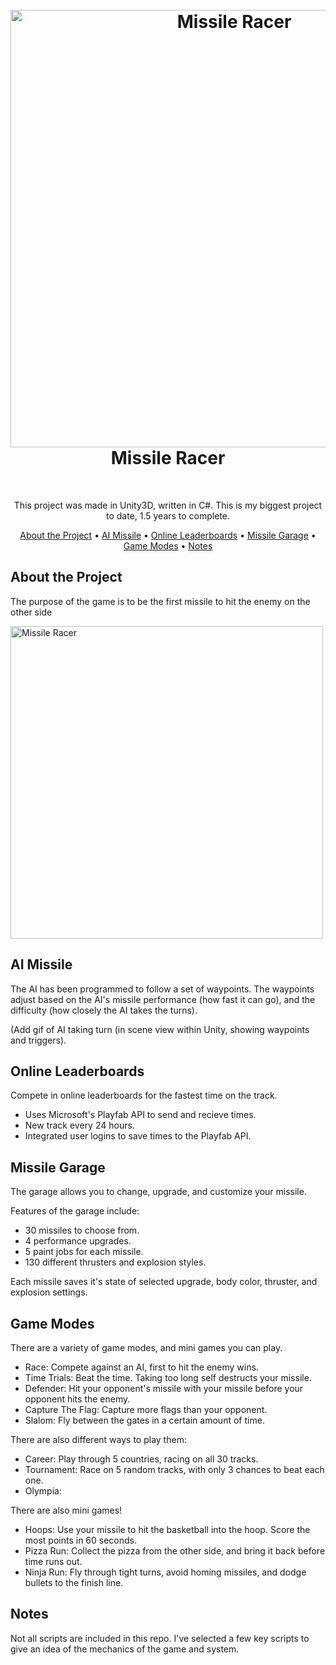 <h1 align="center">
  <br>
  <img src="https://raw.githubusercontent.com/brandonnodar/Missile_Racer/master/images/mr_title.gif" alt="Missile Racer" width="700">
  </br>
  Missile Racer
</h1>
<br>
<p align="center">This project was made in Unity3D, written in C#. This is my biggest project to date, 1.5 years to complete.</p>

<p align="center">
  <a href="#about-the-project">About the Project</a> •
  <a href="#ai-missile">AI Missile</a> •
  <a href="#online-leaderboards">Online Leaderboards</a> •
  <a href="#missile-garage">Missile Garage</a> •
  <a href="#game-modes">Game Modes</a> •
  <a href="#notes">Notes</a>
</p>

## About the Project
<p>The purpose of the game is to be the first missile to hit the enemy on the other side</p>

  <img src="https://raw.githubusercontent.com/brandonnodar/Missile_Racer/master/images/mr_enemyhit.gif" alt="Missile Racer" width="500">

## AI Missile
<p>The AI has been programmed to follow a set of waypoints. The waypoints adjust based on the AI's missile performance (how fast it can go), and the difficulty (how closely the AI takes the turns).</p>

<p>(Add gif of AI taking turn (in scene view within Unity, showing waypoints and triggers).

## Online Leaderboards
<p>Compete in online leaderboards for the fastest time on the track.</p>
<ul>
  <li>Uses Microsoft's Playfab API to send and recieve times.</li>
  <li>New track every 24 hours.</li>
  <li>Integrated user logins to save times to the Playfab API.</li>
</ul>

## Missile Garage
<p>The garage allows you to change, upgrade, and customize your missile.</p>
<p>Features of the garage include:</p>
<ul>
  <li>30 missiles to choose from.</li>
  <li>4 performance upgrades.</li>
  <li>5 paint jobs for each missile.</li>
  <li>130 different thrusters and explosion styles.</li>
</ul>

<p>Each missile saves it's state of selected upgrade, body color, thruster, and explosion settings.</p>

## Game Modes
<p>There are a variety of game modes, and mini games you can play.</p>
<ul>
  <li>Race: Compete against an AI, first to hit the enemy wins.</li>
  <li>Time Trials: Beat the time. Taking too long self destructs your missile.</li>
  <li>Defender: Hit your opponent's missile with your missile before your opponent hits the enemy.</li>
  <li>Capture The Flag: Capture more flags than your opponent.</li>
  <li>Slalom: Fly between the gates in a certain amount of time.</li>
</ul>

<p>There are also different ways to play them:</p>
<ul>
  <li>Career: Play through 5 countries, racing on all 30 tracks.</li>
  <li>Tournament: Race on 5 random tracks, with only 3 chances to beat each one.</li>
  <li>Olympia: </li>
</ul>

<p>There are also mini games!</p>
<ul>
  <li>Hoops: Use your missile to hit the basketball into the hoop. Score the most points in 60 seconds.</li>
  <li>Pizza Run: Collect the pizza from the other side, and bring it back before time runs out.</li>
  <li>Ninja Run: Fly through tight turns, avoid homing missiles, and dodge bullets to the finish line.</li>
</ul>
 
## Notes
<p>Not all scripts are included in this repo. I've selected a few key scripts to give an idea of the mechanics of the game and system.</p>
